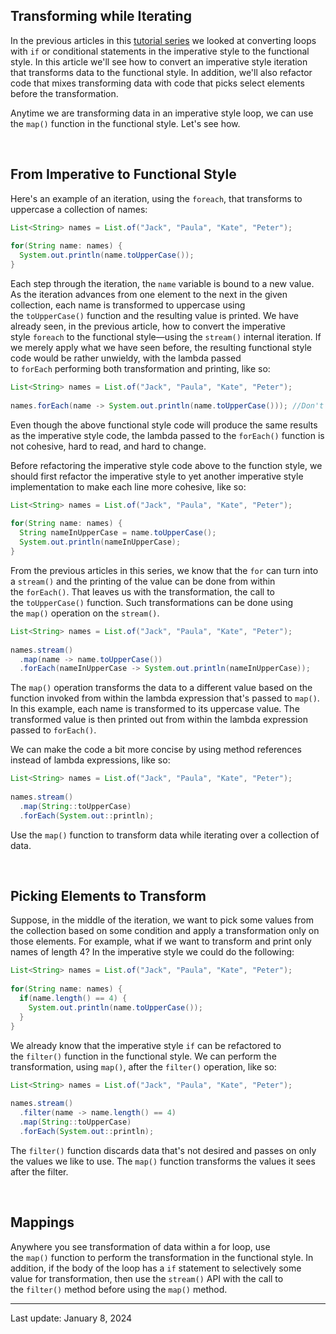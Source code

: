 ## Transforming while Iterating

In the previous articles in this [tutorial series](https://dev.java/learn/refactoring-to-functional-style/) we looked at converting loops with `if` or conditional statements in the imperative style to the functional style. In this article we'll see how to convert an imperative style iteration that transforms data to the functional style. In addition, we'll also refactor code that mixes transforming data with code that picks select elements before the transformation.

Anytime we are transforming data in an imperative style loop, we can use the `map()` function in the functional style. Let's see how.

 

## From Imperative to Functional Style

Here's an example of an iteration, using the `foreach`, that transforms to uppercase a collection of names:

```java
List<String> names = List.of("Jack", "Paula", "Kate", "Peter");
  
for(String name: names) {
  System.out.println(name.toUpperCase());
}
```

Each step through the iteration, the `name` variable is bound to a new value. As the iteration advances from one element to the next in the given collection, each name is transformed to uppercase using the `toUpperCase()` function and the resulting value is printed. We have already seen, in the previous article, how to convert the imperative style `foreach` to the functional style—using the `stream()` internal iteration. If we merely apply what we have seen before, the resulting functional style code would be rather unwieldy, with the lambda passed to `forEach` performing both transformation and printing, like so:

```java
List<String> names = List.of("Jack", "Paula", "Kate", "Peter");
  
names.forEach(name -> System.out.println(name.toUpperCase())); //Don't do this
```

Even though the above functional style code will produce the same results as the imperative style code, the lambda passed to the `forEach()` function is not cohesive, hard to read, and hard to change.

Before refactoring the imperative style code above to the function style, we should first refactor the imperative style to yet another imperative style implementation to make each line more cohesive, like so:

```java
List<String> names = List.of("Jack", "Paula", "Kate", "Peter");
  
for(String name: names) {
  String nameInUpperCase = name.toUpperCase();
  System.out.println(nameInUpperCase);
}
```

From the previous articles in this series, we know that the `for` can turn into a `stream()` and the printing of the value can be done from within the `forEach()`. That leaves us with the transformation, the call to the `toUpperCase()` function. Such transformations can be done using the `map()` operation on the `stream()`.

```java
List<String> names = List.of("Jack", "Paula", "Kate", "Peter");
  
names.stream()
  .map(name -> name.toUpperCase())
  .forEach(nameInUpperCase -> System.out.println(nameInUpperCase));
```

The `map()` operation transforms the data to a different value based on the function invoked from within the lambda expression that's passed to `map()`. In this example, each name is transformed to its uppercase value. The transformed value is then printed out from within the lambda expression passed to `forEach()`.

We can make the code a bit more concise by using method references instead of lambda expressions, like so:

```java
List<String> names = List.of("Jack", "Paula", "Kate", "Peter");
  
names.stream()
  .map(String::toUpperCase)
  .forEach(System.out::println);
```

Use the `map()` function to transform data while iterating over a collection of data.

 

## Picking Elements to Transform

Suppose, in the middle of the iteration, we want to pick some values from the collection based on some condition and apply a transformation only on those elements. For example, what if we want to transform and print only names of length 4? In the imperative style we could do the following:

```java
List<String> names = List.of("Jack", "Paula", "Kate", "Peter");
  
for(String name: names) {
  if(name.length() == 4) {
    System.out.println(name.toUpperCase());
  }
}
```

We already know that the imperative style `if` can be refactored to the `filter()` function in the functional style. We can perform the transformation, using `map()`, after the `filter()` operation, like so:

```java
List<String> names = List.of("Jack", "Paula", "Kate", "Peter");
  
names.stream()
  .filter(name -> name.length() == 4)
  .map(String::toUpperCase)
  .forEach(System.out::println);
```

The `filter()` function discards data that's not desired and passes on only the values we like to use. The `map()` function transforms the values it sees after the filter.

 

## Mappings

Anywhere you see transformation of data within a for loop, use the `map()` function to perform the transformation in the functional style. In addition, if the body of the loop has a `if` statement to selectively some value for transformation, then use the `stream()` API with the call to the `filter()` method before using the `map()` method.

---
Last update: January 8, 2024